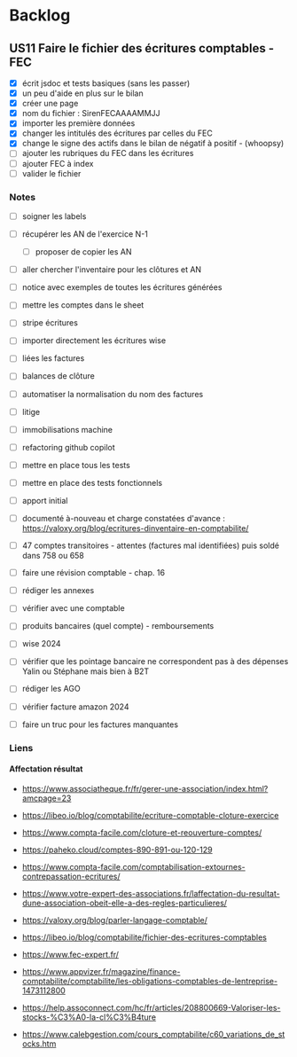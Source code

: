 # Backlog

## US11 Faire le fichier des écritures comptables - FEC

- [x] écrit jsdoc et tests basiques (sans les passer)
- [x] un peu d'aide en plus sur le bilan
- [x] créer une page
- [x] nom du fichier : SirenFECAAAAMMJJ
- [x] importer les première données
- [x] changer les intitulés des écritures par celles du FEC
- [x] change le signe des actifs dans le bilan de négatif à positif - (whoopsy)
- [ ] ajouter les rubriques du FEC dans les écritures
- [ ] ajouter FEC à index
- [ ] valider le fichier

### Notes

- [ ] soigner les labels
- [ ] récupérer les AN de l'exercice N-1
    - [ ] proposer de copier les AN
- [ ] aller chercher l'inventaire pour les clôtures et AN
- [ ] notice avec exemples de toutes les écritures générées
- [ ] mettre les comptes dans le sheet

- [ ] stripe écritures
- [ ] importer directement les écritures wise
- [ ] liées les factures
- [ ] balances de clôture
- [ ] automatiser la normalisation du nom des factures

- [ ] litige
- [ ] immobilisations machine
- [ ] refactoring github copilot
- [ ] mettre en place tous les tests
- [ ] mettre en place des tests fonctionnels
- [ ] apport initial
- [ ] documenté à-nouveau et charge constatées d'avance : https://valoxy.org/blog/ecritures-dinventaire-en-comptabilite/
- [ ] 47 comptes transitoires - attentes (factures mal identifiées) puis soldé dans 758 ou 658
- [ ] faire une révision comptable - chap. 16
- [ ] rédiger les annexes
- [ ] vérifier avec une comptable
- [ ] produits bancaires (quel compte) - remboursements

- [ ] wise 2024
- [ ] vérifier que les pointage bancaire ne correspondent pas à des dépenses Yalin ou Stéphane mais bien à B2T
- [ ] rédiger les AGO
- [ ] vérifier facture amazon 2024
- [ ] faire un truc pour les factures manquantes

### Liens

#### Affectation résultat

- https://www.associatheque.fr/fr/gerer-une-association/index.html?amcpage=23
- https://libeo.io/blog/comptabilite/ecriture-comptable-cloture-exercice
- https://www.compta-facile.com/cloture-et-reouverture-comptes/
- https://paheko.cloud/comptes-890-891-ou-120-129
- https://www.compta-facile.com/comptabilisation-extournes-contrepassation-ecritures/
- https://www.votre-expert-des-associations.fr/laffectation-du-resultat-dune-association-obeit-elle-a-des-regles-particulieres/

- https://valoxy.org/blog/parler-langage-comptable/
- https://libeo.io/blog/comptabilite/fichier-des-ecritures-comptables
- https://www.fec-expert.fr/
- https://www.appvizer.fr/magazine/finance-comptabilite/comptabilite/les-obligations-comptables-de-lentreprise-1473112800
- https://help.assoconnect.com/hc/fr/articles/208800669-Valoriser-les-stocks-%C3%A0-la-cl%C3%B4ture
- https://www.calebgestion.com/cours_comptabilite/c60_variations_de_stocks.htm
